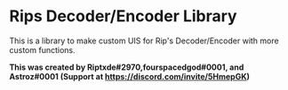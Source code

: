 # Rips Decoder/Encoder Library

This is a library to make custom UIS for Rip's Decoder/Encoder with more custom functions.

**This was created by Riptxde#2970,fourspacedgod#0001, and Astroz#0001  (Support at https://discord.com/invite/5HmepGK)**
